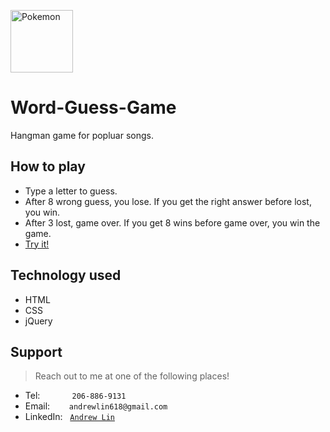 <img src="https://miro.medium.com/max/800/1*3FTNbYQ3pWzJ1u4XF1Suzw.png" height=100px alt="Pokemon"></img>

# Word-Guess-Game
Hangman game for popluar songs.


## How to play
- Type a letter to guess.
- After 8 wrong guess, you lose. If you get the right answer before lost, you win.
- After 3 lost, game over. If you get 8 wins before game over, you win the game.
- <a href="https://andrewlin618.github.io/Word-Guess-Game/" target="_blank">Try it!</a>

## Technology used
- HTML
- CSS
- jQuery


## Support

> Reach out to me at one of the following places!

- Tel:      &nbsp; &nbsp; &nbsp; &nbsp; &nbsp; &nbsp; `206-886-9131`
- Email:    &ensp; &nbsp; &nbsp; `andrewlin618@gmail.com`
- LinkedIn: &nbsp; <a href="https://www.linkedin.com/in/andrew-lin-337592112/" target="_blank">`Andrew Lin`</a>

